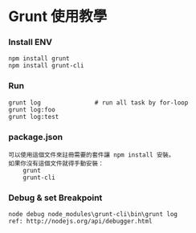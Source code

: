# Grunt 使用教學

### Install ENV
    npm install grunt
    npm install grunt-cli

### Run
    grunt log               # run all task by for-loop
    grunt log:foo
    grunt log:test

### package.json
    可以使用這個文件來註冊需要的套件讓 npm install 安裝。
    如果你沒有這個文件就得手動安裝：
        grunt
        grunt-cli

### Debug & set Breakpoint
    node debug node_modules\grunt-cli\bin\grunt log
    ref: http://nodejs.org/api/debugger.html